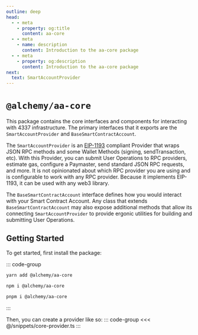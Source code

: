 ```yaml
---
outline: deep
head:
  - - meta
    - property: og:title
      content: aa-core
  - - meta
    - name: description
      content: Introduction to the aa-core package
  - - meta
    - property: og:description
      content: Introduction to the aa-core package
next:
  text: SmartAccountProvider
---
```


# `@alchemy/aa-core`

This package contains the core interfaces and components for interacting with 4337 infrastructure. The primary interfaces that it exports are the `SmartAccountProvider` and `BaseSmartContractAccount`.

The `SmartAccountProvider` is an [EIP-1193](https://eips.ethereum.org/EIPS/eip-1193) compliant Provider that wraps JSON RPC methods and some Wallet Methods (signing, sendTransaction, etc). With this Provider, you can submit User Operations to RPC providers, estimate gas, configure a Paymaster, send standard JSON RPC requests, and more. It is not opinionated about which RPC provider you are using and is configurable to work with any RPC provider. Because it implements EIP-1193, it can be used with any web3 library.

The `BaseSmartContractAccount` interface defines how you would interact with your Smart Contract Account. Any class that extends `BaseSmartContractAccount` may also expose additional methods that allow its connecting `SmartAccountProvider` to provide ergonic utilities for building and submitting User Operations.

## Getting Started

To get started, first install the package:

::: code-group

```bash [yarn]
yarn add @alchemy/aa-core
```

```bash [npm]
npm i @alchemy/aa-core
```

```bash [pnpm]
pnpm i @alchemy/aa-core
```

:::

Then, you can create a provider like so:
::: code-group
<<< @/snippets/core-provider.ts
:::
